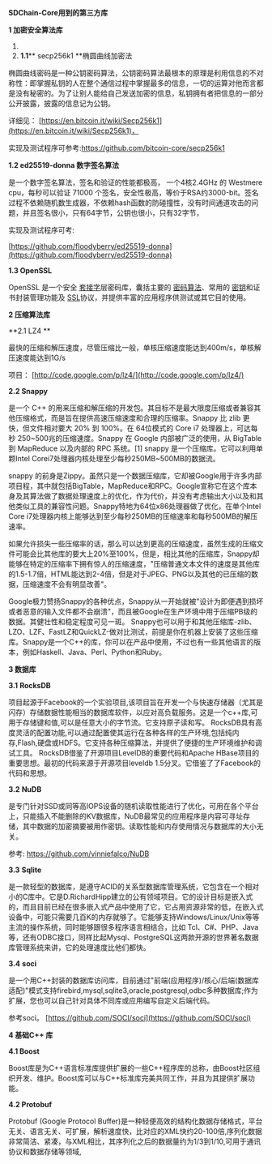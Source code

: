 **SDChain-Core用到的第三方库**

**1 加密安全算法库**

1.
  1. **1.1**** secp256k1 **椭圆曲线加密法

椭圆曲线密码是一种公钥密码算法，公钥密码算法最根本的原理是利用信息的不对称性：即掌握私钥的人在整个通信过程中掌握最多的信息，一切的运算对他而言都是没有秘密的。为了让别人能给自己发送加密的信息，私钥拥有者把信息的一部分公开披露，披露的信息记为公钥。

详细见： [https://en.bitcoin.it/wiki/Secp256k1](https://en.bitcoin.it/wiki/Secp256k1)，

实现及测试程序可参考:https://github.com/bitcoin-core/secp256k1

**1.2 ed25519-donna 数字签名算法**

是一个数字签名算法，签名和验证的性能都极高， 一个4核2.4GHz 的 Westmere cpu，每秒可以验证 71000 个签名，安全性极高，等价于RSA约3000-bit。签名过程不依赖随机数生成器，不依赖hash函数的防碰撞性，没有时间通道攻击的问题，并且签名很小，只有64字节，公钥也很小，只有32字节，

实现及测试程序可考:

[https://github.com/floodyberry/ed25519-donna](https://github.com/floodyberry/ed25519-donna)

**1.3 OpenSSL**

OpenSSL 是一个安全 [套接字](https://baike.baidu.com/item/%E5%A5%97%E6%8E%A5%E5%AD%97)层密码库，囊括主要的 [密码算法](https://baike.baidu.com/item/%E5%AF%86%E7%A0%81%E7%AE%97%E6%B3%95)、常用的 [密钥](https://baike.baidu.com/item/%E5%AF%86%E9%92%A5)和证书封装管理功能及 [SSL](https://baike.baidu.com/item/SSL)协议，并提供丰富的应用程序供测试或其它目的使用。

**2 压缩算法库**

**2.1 LZ4 **

最快的压缩和解压速度，尽管压缩比一般，单核压缩速度能达到400m/s，单核解压速度能达到1G/s

项目： [http://code.google.com/p/lz4/](http://code.google.com/p/lz4/)

**2.2 Snappy**

是一个 C++ 的用来压缩和解压缩的开发包。其目标不是最大限度压缩或者兼容其他压缩格式，而是旨在提供高速压缩速度和合理的压缩率。Snappy 比 zlib 更快，但文件相对要大 20% 到 100%。在 64位模式的 Core i7 处理器上，可达每秒 250~500兆的压缩速度。Snappy 在 Google 内部被广泛的使用，从 BigTable 到 MapReduce 以及内部的 RPC 系统。[1]
snappy 是一个压缩库。它可以利用单颗Intel Corei7处理器内核处理至少每秒250MB~500MB的数据流。

snappy 的前身是Zippy。虽然只是一个数据压缩库，它却被Google用于许多内部项目程，其中就包括BigTable，MapReduce和RPC。Google宣称它在这个库本身及其算法做了数据处理速度上的优化，作为代价，并没有考虑输出大小以及和其他类似工具的兼容性问题。Snappy特地为64位x86处理器做了优化，在单个Intel Core i7处理器内核上能够达到至少每秒250MB的压缩速率和每秒500MB的解压速率。

如果允许损失一些压缩率的话，那么可以达到更高的压缩速度，虽然生成的压缩文件可能会比其他库的要大上20%至100%，但是，相比其他的压缩库，Snappy却能够在特定的压缩率下拥有惊人的压缩速度，&quot;压缩普通文本文件的速度是其他库的1.5-1.7倍，HTML能达到2-4倍，但是对于JPEG、PNG以及其他的已压缩的数据，压缩速度不会有明显改善&quot;。

Google极力赞扬Snappy的各种优点，Snappy从一开始就被&quot;设计为即便遇到损坏或者恶意的输入文件都不会崩溃&quot;，而且被Google在生产环境中用于压缩PB级的数据。其健壮性和稳定程度可见一斑。
Snappy也可以用于和其他压缩库-zlib、LZO、LZF、FastLZ和QuickLZ-做对比测试，前提是你在机器上安装了这些压缩库。Snappy是一个C++的库，你可以在产品中使用，不过也有一些其他语言的版本，例如Haskell、Java、Perl、Python和Ruby。

**3  数据库**

**3.1**  **RocksDB**

项目起源于Facebook的一个实验项目,该项目旨在开发一个与快速存储器（尤其是闪存）存储数据性能相当的数据库软件，以应对高负载服务。这是一个c++库,可用于存储键和值,可以是任意大小的字节流。它支持原子读和写。
RocksDB具有高度灵活的配置功能,可以通过配置使其运行在各种各样的生产环境,包括纯内存,Flash,硬盘或HDFS。它支持各种压缩算法，并提供了便捷的生产环境维护和调试工具。
RocksDB借鉴了开源项目LevelDB的重要代码和Apache HBase项目的重要思想。最初的代码来源于开源项目leveldb 1.5分叉。它借鉴了了Facebook的代码和思想。

**3.2**  **NuDB**

是专门针对SSD或同等高IOPS设备的随机读取性能进行了优化，可用在各个平台上，只能插入不能删除的KV数据库，NuDB最常见的应用程序是内容可寻址存储，其中数据的加密摘要被用作密钥。读取性能和内存使用情况与数据库的大小无关。

参考: https://github.com/vinniefalco/NuDB

**3.3**  **Sqlite**

是一款轻型的数据库，是遵守ACID的关系型数据库管理系统，它包含在一个相对小的C库中。它是D.RichardHipp建立的公有领域项目。它的设计目标是嵌入式的，而且目前已经在很多嵌入式产品中使用了它，它占用资源非常的低，在嵌入式设备中，可能只需要几百K的内存就够了。它能够支持Windows/Linux/Unix等等主流的操作系统，同时能够跟很多程序语言相结合，比如 Tcl、C#、PHP、Java等，还有ODBC接口，同样比起Mysql、PostgreSQL这两款开源的世界著名数据库管理系统来讲，它的处理速度比他们都快。

**3.4**  **soci**

是一个用C++封装的数据库访问库，目前通过&quot;前端(应用程序)/核心/后端(数据库适配)&quot;模式支持firebird,mysql,sqlite3,oracle,postgresql,odbc多种数据库;作为扩展，您也可以自己针对具体不同库或应用编写自定义后端代码。

参考soci。 [https://github.com/SOCI/soci](https://github.com/SOCI/soci)

**4 基础C++ 库**

**4.1 Boost**

Boost库是为C++语言标准库提供扩展的一些C++程序库的总称，由Boost社区组织开发、维护。Boost库可以与C++标准库完美共同工作，并且为其提供扩展功能。

**4.2 Protobuf**

Protobuf (Google Protocol Buffer)是一种轻便高效的结构化数据存储格式，平台无关、语言无关、可扩展，解析速度快，比对应的XML快约20-100倍,序列化数据非常简洁、紧凑，与XML相比，其序列化之后的数据量约为1/3到1/10,可用于通讯协议和数据存储等领域,